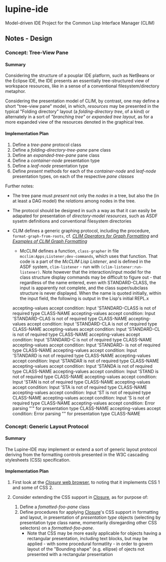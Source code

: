 lupine-ide
==========

Model-driven IDE Project for the Common Lisp Interface Manager (CLIM)


## Notes - Design

### Concept: Tree-View Pane

#### Summary

Considering the structure of a pouplar IDE platform, such as NetBeans
or the Eclipse IDE, the IDE presents an essentially tree-structured
view of workspace resources, like in a sense of a conventional
filesystem/directory metaphor.

Considering the presentation model of CLIM, by contrast, one may
define a short "tree-view pane" model, in which, _resources_
may be presented in the typical "Folding directory" layout (a
_folding-directory tree_, of a kind) or alternately in a sort of
_"branching tree"_ or _expanded tree layout_, as for a more expanded
view of the resources denoted in the graphical tree.

#### Implementation Plan

1. Define a _tree-pane_ protocol class
2. Define a _folding-directory-tree-pane_ pane class
3. Define an _expanded-tree-pane_ pane class
4. Define a _container-node_ presentation type
5. Define a _leaf-node_ presentation type
6. Define _present_ methods for each of the _container-node_ and
   _leaf-node_ presentation types, on each of the respective _pane
   classes_

Further notes:

* The tree pane must _present_ not only the _nodes_ in a
  tree, but also the (in at least a DAG model) the _relations_ among nodes
  in the tree.

* The protocol should be designed in such a way as that it can easily
  be adapated for presentation of _directory-model resources_, such as
  ASDF sysetm definitions and conventional filesystem directories

* CLIM defines a generic graphing protocol, including the procedure,
  `format-graph-from-roots`, cf. _[CLIM Operators for Graph Formatting](http://www.lispworks.com/documentation/lw60/CLIM/html/climuser-285.htm)_ and  _[Examples of CLIM Graph Formatting](http://www.lispworks.com/documentation/lw44/CLIM/html/climguide-283.htm)_

    * McCLIM defines a function, `class-grapher` in
      file `mcclim:Apps;Listener;dev-commands`, which uses that
      function. That code is a part of the _McCLIM Lisp Listener_, and
      is defined in the ASDF system, `clim-listener` - run with
      `(clim-listener:run-listener)`. Note however that the
      interaction/input model for the class structure display commands
      may be difficult to figure out - that regardless of the name
      entered, even with STANDARD-CLASS, the input is apparently not
      complete, and the class super/subclass structure is never
      displayed. When the name is quoted initially, within the input
      field, the following is output in the Lisp's initial REPL.x


	accepting-values accept condition: Input 'STANDARD-CLASS is not of required type CLASS-NAME
	accepting-values accept condition: Input 'STANDARD-CLAS is not of required type CLASS-NAME
	accepting-values accept condition: Input 'STANDARD-CLA is not of required type CLASS-NAME
	accepting-values accept condition: Input 'STANDARD-CL is not of required type CLASS-NAME
	accepting-values accept condition: Input 'STANDARD-C is not of required type CLASS-NAME
	accepting-values accept condition: Input 'STANDARD- is not of required type CLASS-NAME
	accepting-values accept condition: Input 'STANDARD is not of required type CLASS-NAME
	accepting-values accept condition: Input 'STANDAR is not of required type CLASS-NAME
	accepting-values accept condition: Input 'STANDA is not of required type CLASS-NAME
	accepting-values accept condition: Input 'STAND is not of required type CLASS-NAME
	accepting-values accept condition: Input 'STAN is not of required type CLASS-NAME
	accepting-values accept condition: Input 'STA is not of required type CLASS-NAME
	accepting-values accept condition: Input 'ST is not of required type CLASS-NAME
	accepting-values accept condition: Input 'S is not of required type CLASS-NAME
	accepting-values accept condition: Error parsing "'" for presentation type CLASS-NAME
	accepting-values accept condition: Error parsing "" for presentation type CLASS-NAME


### Concept: Generic Layout Protocol

#### Summary

The Lupine-IDE may implement or extend a sort of generic layout
protocol deriving from the formatting controls presented in the W3C
cascading stylesheets (CSS) specification.

#### Implementation Plan

1. First look at the [_Closure_ web browser][closure], to noting that
it implements CSS 1 and some of CSS 2.

2. Consider extending the CSS support in [Closure][closure], as for
   purpose of:

   1. Define a _fomatted-foo-pane_ class
   2. Define procedures for applying [Closure][closure]'s CSS support
   in formatting and layout, in presentation of _presentation type_
   objects (selecting by presentation type class name, momentarily
   disregarding other CSS selectors) on a _formatted-foo-pane_.
       * Note that CSS may be more easily applicable for objects
	     having a rectangular presentation, including text blocks, but
	     may be applied - with some procedural formatlity - in order
	     to govern layout of the "Bounding shape" (e.g. ellipse) of
	     ojects not presented with a rectangular presentation


[closure]: http://common-lisp.net/project/closure/

